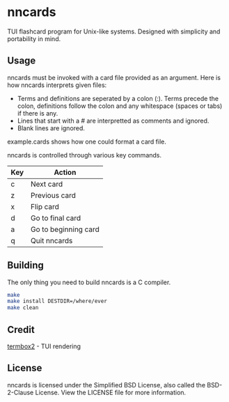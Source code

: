 # nncards
TUI flashcard program for Unix-like systems. Designed with simplicity and 
portability in mind.

## Usage
nncards must be invoked with a card file provided as an argument. Here is how
nncards interprets given files:

* Terms and definitions are seperated by a colon (:). Terms precede the colon,
definitions follow the colon and any whitespace (spaces or tabs) if there is
any.
* Lines that start with a # are interpretted as comments and ignored.
* Blank lines are ignored.

example.cards shows how one could format a card file.

nncards is controlled through various key commands.

| Key | Action               |
| --- | ---------------------|
| c   | Next card            |
| z   | Previous card        |
| x   | Flip card            |
| d   | Go to final card     |
| a   | Go to beginning card |
| q   | Quit nncards         |

## Building

The only thing you need to build nncards is a C compiler.

```bash
make
make install DESTDIR=/where/ever
make clean
```

## Credit
[termbox2](https://github.com/termbox/termbox2) - TUI rendering

## License
nncards is licensed under the Simplified BSD License, also called the 
BSD-2-Clause License. View the LICENSE file for more information.
